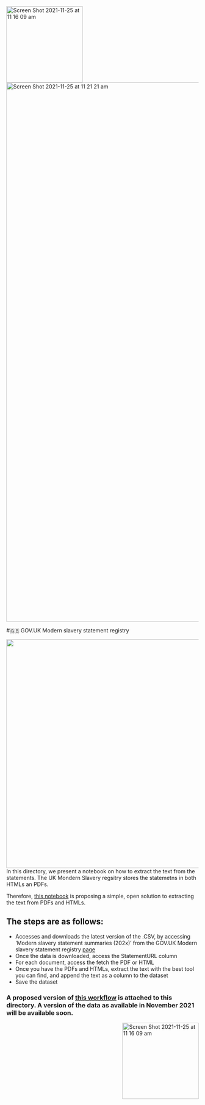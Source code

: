 
<img align="left" img width="200" alt="Screen Shot 2021-11-25 at 11 16 09 am" src="https://miro.medium.com/max/1400/1*QnjAps-qJwGEXw5st670OA.png">


[<img width="1415" alt="Screen Shot 2021-11-25 at 11 21 21 am" src="https://user-images.githubusercontent.com/64998301/143337270-94599fdb-6745-4bb6-8b08-355676c6b482.png">](https://modern-slavery-statement-registry.service.gov.uk/)


#🇬🇧 GOV.UK Modern slavery statement registry

<img align="right" width="600"   src="https://cdn.dribbble.com/users/895367/screenshots/2396826/media/9ebe68ebcc3b847d1f186c34ef28fc33.gif">



In this directory, we present a notebook on how to extract the text from the statements. The UK Mondern Slavery regsitry stores the statemetns in both HTMLs an PDFs. 


Therefore, [this notebook](https://github.com/the-future-society/Project-AIMS-AI-against-Modern-Slavery/blob/main/%F0%9F%97%84%EF%B8%8F%20Data%20and%20text%20extraction/%F0%9F%87%AC%F0%9F%87%A7%20GOV.UK%20Modern%20slavery%20statement%20registry/GOV.UK%20Modern%20slavery%20statement%20registry.ipynb) is proposing a simple, open solution to extracting the text from PDFs and HTMLs. 

## The steps are as follows:
- Accesses and downloads the latest version of the .CSV, by accessing  ‘Modern slavery statement summaries (202x)’ from the  GOV.UK Modern slavery statement registry [page](https://modern-slavery-statement-registry.service.gov.uk/download)
- Once the data is downloaded, access the StatementURL column 
- For each document, access the fetch the PDF or HTML
- Once you have the PDFs and HTMLs, extract the text with the best tool you can find, and append the text as a column to the dataset
- Save the dataset

### A proposed version of [this workflow](https://github.com/the-future-society/Project-AIMS-AI-against-Modern-Slavery/blob/main/%F0%9F%97%84%EF%B8%8F%20Data%20and%20text%20extraction/WikiRate/WikiRate_labeled_data.ipynb) is attached to this directory. A version of the data as available in November 2021 will be available soon. 


<img align="right" img width="200" alt="Screen Shot 2021-11-25 at 11 16 09 am" src="https://user-images.githubusercontent.com/64998301/143334956-8aba1868-8ad6-4e10-967d-d38999f1f5cf.png">

